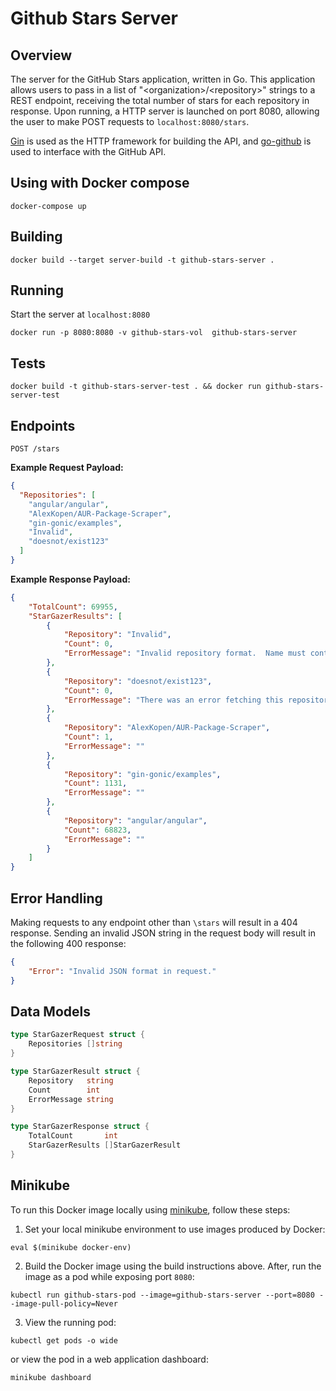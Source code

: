 # Github Stars Server

## Overview
The server for the GitHub Stars application, written in Go.  This application allows users
to pass in a list of "\<organization>/\<repository>" strings to a REST endpoint, receiving the total number
of stars for each repository in response.  Upon running, a HTTP server is launched on port 8080, allowing the user to 
make POST requests to `localhost:8080/stars`.

[Gin](https://github.com/gin-gonic/gin) is used as the HTTP framework for building the API, and
[go-github](https://github.com/google/go-github) is used to interface with the GitHub API.

## Using with Docker compose
```
docker-compose up
```

## Building
```
docker build --target server-build -t github-stars-server .
```

## Running
Start the server at `localhost:8080`
```
docker run -p 8080:8080 -v github-stars-vol  github-stars-server
```

## Tests
```
docker build -t github-stars-server-test . && docker run github-stars-server-test
```

## Endpoints
```
POST /stars
```

**Example Request Payload:**
```json
{
  "Repositories": [
    "angular/angular",
    "AlexKopen/AUR-Package-Scraper",
    "gin-gonic/examples",
    "Invalid",
    "doesnot/exist123"
  ]
}
```

**Example Response Payload:**
```json
{
    "TotalCount": 69955,
    "StarGazerResults": [
        {
            "Repository": "Invalid",
            "Count": 0,
            "ErrorMessage": "Invalid repository format.  Name must contain an owner and repo separated by a '/'."
        },
        {
            "Repository": "doesnot/exist123",
            "Count": 0,
            "ErrorMessage": "There was an error fetching this repository information from GitHub. Make sure the repository exists and the owner and repo name is correct."
        },
        {
            "Repository": "AlexKopen/AUR-Package-Scraper",
            "Count": 1,
            "ErrorMessage": ""
        },
        {
            "Repository": "gin-gonic/examples",
            "Count": 1131,
            "ErrorMessage": ""
        },
        {
            "Repository": "angular/angular",
            "Count": 68823,
            "ErrorMessage": ""
        }
    ]
}
```

## Error Handling
Making requests to any endpoint other than `\stars` will result in a 404 response.  Sending an invalid JSON string in the request body will result in the following 400 response:
```json
{
    "Error": "Invalid JSON format in request."
}
```

## Data Models
```go
type StarGazerRequest struct {
	Repositories []string
}

type StarGazerResult struct {
	Repository   string
	Count        int
	ErrorMessage string
}

type StarGazerResponse struct {
	TotalCount       int
	StarGazerResults []StarGazerResult
}
```

## Minikube
To run this Docker image locally using [minikube](https://minikube.sigs.k8s.io/docs/), follow these steps:
1. Set your local minikube environment to use images produced by Docker:
```
eval $(minikube docker-env)
```

2. Build the Docker image using the build instructions above.  After, run the image as a pod while exposing port `8080`:
```
kubectl run github-stars-pod --image=github-stars-server --port=8080 --image-pull-policy=Never
```

3. View the running pod:
```
kubectl get pods -o wide
```

or view the pod in a web application dashboard:
```
minikube dashboard
```

